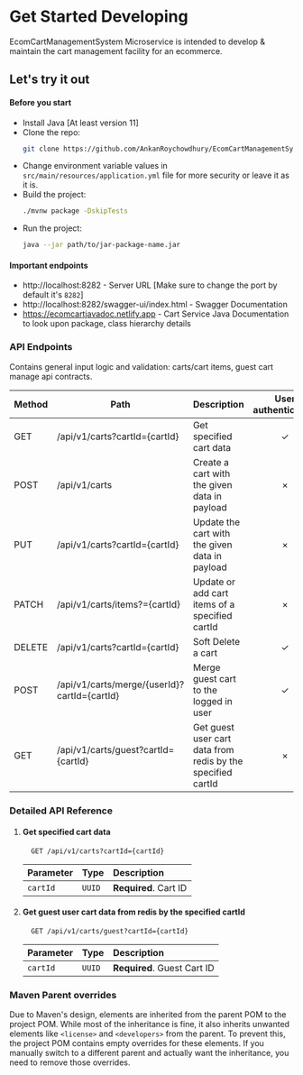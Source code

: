 # Get Started Developing
EcomCartManagementSystem Microservice is intended to develop & maintain the cart management facility for an ecommerce. 

## Let's try it out

#### Before you start
- Install Java [At least version 11]
- Clone the repo: 
    ```bash 
    git clone https://github.com/AnkanRoychowdhury/EcomCartManagementSystem.git
    ```
- Change environment variable values in `src/main/resources/application.yml` file for more security or leave it as it is.
- Build the project: 
    ```bash 
    ./mvnw package -DskipTests
    ```
- Run the project: 
    ```bash
    java --jar path/to/jar-package-name.jar
    ```

#### Important endpoints
- http://localhost:8282 - Server URL [Make sure to change the port by default it's `8282`]
- http://localhost:8282/swagger-ui/index.html - Swagger Documentation
- https://ecomcartjavadoc.netlify.app - Cart Service Java Documentation to look upon package, class hierarchy details

### API Endpoints
Contains general input logic and validation: carts/cart items, guest cart manage api contracts.

| Method	 | Path	                                        | Description	                                                | User authentication	 | Available from UI |
|---------|----------------------------------------------|-------------------------------------------------------------|:--------------------:|:-----------------:|
| GET	    | /api/v1/carts?cartId={cartId}	               | Get specified cart data	                                    |          ✓           |         ✓         |
| POST	   | /api/v1/carts	                               | Create a cart with the given data in payload	               |          ×           |         ✓         |
| PUT	    | /api/v1/carts?cartId={cartId}                | Update the cart with the given data in payload	             |          ×           |        	✓         |
| PATCH	  | /api/v1/carts/items?={cartId}	               | Update or add cart items of a specified cartId	             |          ×           |         ✓         |
| DELETE	 | /api/v1/carts?cartId={cartId}                | Soft Delete a cart                                          |          ✓           |         ×         |
| POST	   | /api/v1/carts/merge/{userId}?cartId={cartId} | Merge guest cart to the logged in user                      |          ✓           |         ✓         |
| GET	    | /api/v1/carts/guest?cartId={cartId}          | Get guest user cart data from redis by the specified cartId |          ×           |         ✓         |

### Detailed API Reference

1. #### Get specified cart data

    ```http
      GET /api/v1/carts?cartId={cartId}
    ```
    
    | Parameter | Type   | Description           |
    |:----------|:-------|:----------------------|
    | `cartId`  | `UUID` | **Required**. Cart ID |

2. #### Get guest user cart data from redis by the specified cartId

    ```http
      GET /api/v1/carts/guest?cartId={cartId}
    ```
    
    | Parameter | Type   | Description                 |
    |:----------|:-------|:----------------------------|
    | `cartId`  | `UUID` | **Required**. Guest Cart ID |

### Maven Parent overrides

Due to Maven's design, elements are inherited from the parent POM to the project POM.
While most of the inheritance is fine, it also inherits unwanted elements like `<license>` and `<developers>` from the
parent.
To prevent this, the project POM contains empty overrides for these elements.
If you manually switch to a different parent and actually want the inheritance, you need to remove those overrides.